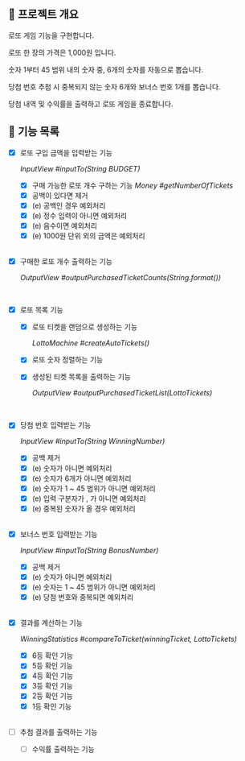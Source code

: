 ## 🎯 프로젝트 개요

로또 게임 기능을 구현합니다. 

로또 한 장의 가격은 1,000원 입니다.

숫자 1부터 45 범위 내의 숫자 중, 6개의 숫자를 자동으로 뽑습니다.

당첨 번호 추첨 시 중복되지 않는 숫자 6개와 보너스 번호 1개를 뽑습니다.

당첨 내역 및 수익률을 출력하고 로또 게임을 종료합니다.

## 🚀 기능 목록

- [x] 로또 구입 금액을 입력받는 기능

  _InputView #inputTo(String BUDGET)_

    - [x] 구매 가능한 로또 개수 구하는 기능 _Money #getNumberOfTickets_
    - [x] 공백이 있다면 제거
    - [x] (e) 공백인 경우 예외처리
    - [x] (e) 정수 입력이 아니면 예외처리
    - [x] (e) 음수이면 예외처리
    - [x] (e) 1000원 단위 외의 금액은 예외처리

    <br/>

- [x] 구매한 로또 개수 출력하는 기능

  _OutputView #outputPurchasedTicketCounts(String.format())_

    <br/>

- [x] 로또 목록 기능
    - [x] 로또 티켓을 랜덤으로 생성하는 기능

      _LottoMachine #createAutoTickets()_

    - [x] 로또 숫자 정렬하는 기능

    - [x] 생성된 티켓 목록을 출력하는 기능

      _OutputView #outputPurchasedTicketList(LottoTickets)_

    <br/>

- [x] 당첨 번호 입력받는 기능

  _InputView #inputTo(String WinningNumber)_

    - [x] 공백 제거
    - [x] (e) 숫자가 아니면 예외처리
    - [x] (e) 숫자가 6개가 아니면 예외처리
    - [x] (e) 숫자가 1 ~ 45 범위가 아니면 예외처리
    - [x] (e) 입력 구분자가 , 가 아니면 예외처리
    - [x] (e) 중복된 숫자가 올 경우 예외처리

    <br/>

- [x] 보너스 번호 입력받는 기능

  _InputView #inputTo(String BonusNumber)_

    - [x] 공백 제거
    - [x] (e) 숫자가 아니면 예외처리
    - [x] (e) 숫자는 1 ~ 45 범위가 아니면 예외처리
    - [x] (e) 당첨 번호와 중복되면 예외처리

    <br/>

- [x] 결과를 계산하는 기능

  _WinningStatistics #compareToTicket(winningTicket, LottoTickets)_

    - [x] 6등 확인 기능
    - [x] 5등 확인 기능
    - [x] 4등 확인 기능
    - [x] 3등 확인 기능
    - [x] 2등 확인 기능
    - [x] 1등 확인 기능 

    <br/>

- [ ] 추첨 결과를 출력하는 기능
    - [ ] 수익률 출력하는 기능

